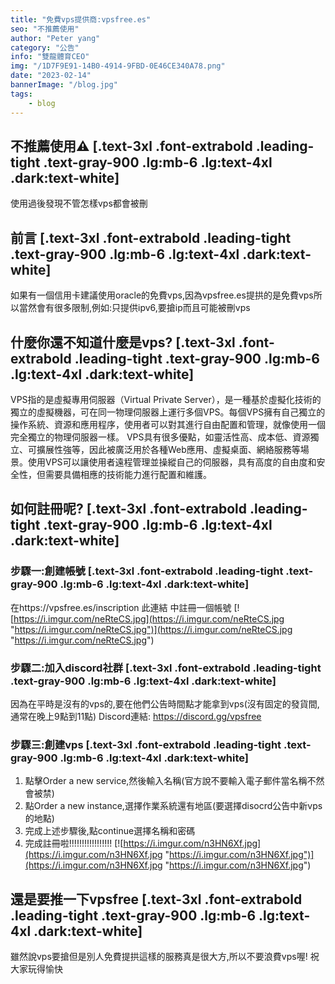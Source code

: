 ```yaml
---
title: "免費vps提供商:vpsfree.es"
seo: "不推薦使用"
author: "Peter yang"
category: "公告"
info: "雙龍體育CEO"
img: "/1D7F9E91-14B0-4914-9FBD-0E46CE340A78.png"
date: "2023-02-14"
bannerImage: "/blog.jpg"
tags:
    - blog
---
```

## 不推薦使用⚠️  [.text-3xl .font-extrabold .leading-tight .text-gray-900 .lg:mb-6 .lg:text-4xl .dark:text-white]
使用過後發現不管怎樣vps都會被刪
## 前言 [.text-3xl .font-extrabold .leading-tight .text-gray-900 .lg:mb-6 .lg:text-4xl .dark:text-white]
如果有一個信用卡建議使用oracle的免費vps,因為vpsfree.es提拱的是免費vps所以當然會有很多限制,例如:只提供ipv6,要搶ip而且可能被刪vps
## 什麼你還不知道什麼是vps? [.text-3xl .font-extrabold .leading-tight .text-gray-900 .lg:mb-6 .lg:text-4xl .dark:text-white]
VPS指的是虛擬專用伺服器（Virtual Private Server），是一種基於虛擬化技術的獨立的虛擬機器，可在同一物理伺服器上運行多個VPS。每個VPS擁有自己獨立的操作系統、資源和應用程序，使用者可以對其進行自由配置和管理，就像使用一個完全獨立的物理伺服器一樣。
VPS具有很多優點，如靈活性高、成本低、資源獨立、可擴展性強等，因此被廣泛用於各種Web應用、虛擬桌面、網絡服務等場景。使用VPS可以讓使用者遠程管理並操縱自己的伺服器，具有高度的自由度和安全性，但需要具備相應的技術能力進行配置和維護。
<!--truncate-->
## 如何註冊呢? [.text-3xl .font-extrabold .leading-tight .text-gray-900 .lg:mb-6 .lg:text-4xl .dark:text-white]
### 步驟一:創建帳號 [.text-3xl .font-extrabold .leading-tight .text-gray-900 .lg:mb-6 .lg:text-4xl .dark:text-white]
在https://vpsfree.es/inscription 此連結 中註冊一個帳號
[![https://i.imgur.com/neRteCS.jpg](https://i.imgur.com/neRteCS.jpg "https://i.imgur.com/neRteCS.jpg")](https://i.imgur.com/neRteCS.jpg "https://i.imgur.com/neRteCS.jpg")
### 步驟二:加入discord社群 [.text-3xl .font-extrabold .leading-tight .text-gray-900 .lg:mb-6 .lg:text-4xl .dark:text-white]
因為在平時是沒有的vps的,要在他們公告時間點才能拿到vps(沒有固定的發貨間,通常在晚上9點到11點)
Discord連結: https://discord.gg/vpsfree
### 步驟三:創建vps [.text-3xl .font-extrabold .leading-tight .text-gray-900 .lg:mb-6 .lg:text-4xl .dark:text-white]
1. 點擊Order a new service,然後輸入名稱(官方說不要輸入電子郵件當名稱不然會被禁)
2. 點Order a new instance,選擇作業系統還有地區(要選擇disocrd公告中新vps的地點)
3. 完成上述步驟後,點continue選擇名稱和密碼
4. 完成註冊啦!!!!!!!!!!!!!!!!!
[![https://i.imgur.com/n3HN6Xf.jpg](https://i.imgur.com/n3HN6Xf.jpg "https://i.imgur.com/n3HN6Xf.jpg")](https://i.imgur.com/n3HN6Xf.jpg "https://i.imgur.com/n3HN6Xf.jpg")
## 還是要推一下vpsfree [.text-3xl .font-extrabold .leading-tight .text-gray-900 .lg:mb-6 .lg:text-4xl .dark:text-white]
雖然說vps要搶但是別人免費提拱這樣的服務真是很大方,所以不要浪費vps喔!
祝大家玩得愉快
